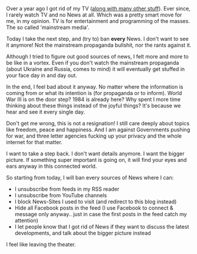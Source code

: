Over a year ago I got rid of my TV ([along with many other stuff](http://akrasia.me/getting-rid-of-stuff-second-phase/)).
Ever since, I
rarely watch TV and no News at all. Which was a pretty smart move for me, in my
opinion. TV is for entertainment and programming of the masses. The so called
'mainstream media'.

Today I take the next step, and (try to) ban **every** News. I don't want to see
it anymore! Not the mainstream propaganda bullshit, nor the rants against it.

Although I tried to figure out good sources of news, I felt more and more to be
like in a vortex. Even if you don't watch the mainstream propaganda (about
Ukraine and Russia, comes to mind) it will eventually get stuffed in your face
day in and day out.

In the end, I feel bad about it anyway. No matter where the information is
coming from or what its intention is (for propaganda or to inform). World War III
is on the door step? 1984 is already here? Why spent I more time thinking about
these things instead of the joyful things? It's because we hear and see it every
single day.

Don't get me wrong, this is not a resignation! I still care deeply about topics
like freedom, peace and happiness. And I am against Governments pushing for war,
and three letter agencies fucking up your privacy and the whole internet for
that matter.

I want to take a step back. I don't want details anymore. I want the bigger
picture. If something super important is going on, it will find your eyes and
ears anyway in this connected world.

So starting from today, I will ban every sources of News where I can:

- I unsubscribe from feeds in my RSS reader
- I unsubscribe from YouTube channels
- I block News-Sites I used to visit (and redirect to this blog instead)
- Hide all Facebook posts in the feed (I use Facebook to connect & message only
  anyway.. just in case the first posts in the feed catch my attention)
- I let people know that I got rid of News if they want to discuss the latest
  developments, and talk about the bigger picture instead

I feel like leaving the theater.